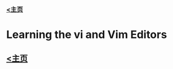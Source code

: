 ### [<主页](https://www.wangdekui.com/)

# Learning the vi and Vim Editors


## [<主页](https://www.wangdekui.com/)